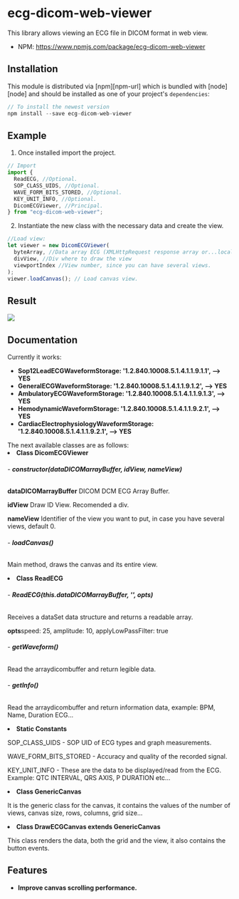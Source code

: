 # ecg-dicom-web-viewer

This library allows viewing an ECG file in DICOM format in web view. </br>

- NPM: https://www.npmjs.com/package/ecg-dicom-web-viewer

## Installation

This module is distributed via [npm][npm-url] which is bundled with [node][node] and
should be installed as one of your project's `dependencies`:

```js
// To install the newest version
npm install --save ecg-dicom-web-viewer
```

## Example

1. Once installed import the project.

```js
// Import
import {
  ReadECG, //Optional.
  SOP_CLASS_UIDS, //Optional.
  WAVE_FORM_BITS_STORED, //Optional.
  KEY_UNIT_INFO, //Optional.
  DicomECGViewer, //Principal.
} from "ecg-dicom-web-viewer";
```

2. Instantiate the new class with the necessary data and create the view.

```js
//Load view:
let viewer = new DicomECGViewer(
  byteArray, //Data array ECG (XMLHttpRequest response array or...local open data)
  divView, //Div where to draw the view
  viewportIndex //View number, since you can have several views.
);
viewer.loadCanvas(); // Load canvas view.
```

## Result

<img src="https://github-production-user-asset-6210df.s3.amazonaws.com/86238895/247515793-53009cc0-8aa8-4e91-bfb1-95ee89ff3d94.png"/>

## Documentation

Currently it works:</br>

<ul>
  <li><strong>Sop12LeadECGWaveformStorage: '1.2.840.10008.5.1.4.1.1.9.1.1', --> YES</strong></li>
  <li><strong>GeneralECGWaveformStorage: '1.2.840.10008.5.1.4.1.1.9.1.2', --> YES</strong></li>
  <li><strong>AmbulatoryECGWaveformStorage: '1.2.840.10008.5.1.4.1.1.9.1.3', --> YES</strong></li>
  <li><strong>HemodynamicWaveformStorage: '1.2.840.10008.5.1.4.1.1.9.2.1', --> YES</strong></li>
  <li><strong>CardiacElectrophysiologyWaveformStorage: '1.2.840.10008.5.1.4.1.1.9.2.1', --> YES</strong></li>
</ul>
The next available classes are as follows:
<li><strong>Class DicomECGViewer</strong></li>
  <h6> - <strong>constructor(dataDICOMarrayBuffer, idView, nameView)</strong></h4>
  <p><strong>dataDICOMarrayBuffer</strong> DICOM DCM ECG Array Buffer.</p>
  <p><strong>idView</strong> Draw ID View. Recomended a div.</p>
  <p><strong>nameView</strong> Identifier of the view you want to put, in case you have several views, default 0.</p>
  <h6> - <strong>loadCanvas()</strong></h4>
  <p>Main method, draws the canvas and its entire view.</p>
<li><strong>Class ReadECG</strong></li>
  <h6> - <strong>ReadECG(this.dataDICOMarrayBuffer, '', opts)</strong></h4>
  <p>Receives a dataSet data structure and returns a readable array.</p>
  <p><strong>opts</strong>speed: 25, amplitude: 10, applyLowPassFilter: true</p>
  <h6> - <strong>getWaveform()</strong></h4>
  <p>Read the arraydicombuffer and return legible data.</p>
  <h6> - <strong>getInfo()</strong></h4>
  <p>Read the arraydicombuffer and return information data, example: BPM, Name, Duration ECG...</p>
<li><strong>Static Constants</strong></li>
  <p>SOP_CLASS_UIDS - SOP UID of ECG types and graph measurements.</p>
  <p>WAVE_FORM_BITS_STORED - Accuracy and quality of the recorded signal.</p>
  <p>KEY_UNIT_INFO - These are the data to be displayed/read from the ECG. Example: QTC INTERVAL, QRS AXIS, P DURATION etc...</p>
<li><strong>Class GenericCanvas</strong></li>
  <p>It is the generic class for the canvas, it contains the values ​​of the number of views, canvas size, rows, columns, grid size...</p>
<li><strong>Class DrawECGCanvas extends GenericCanvas</strong></li>
  <p>This class renders the data, both the grid and the view, it also contains the button events.</p>

## Features

<ul>
  <li><strong>Improve canvas scrolling performance.</strong></li>
</ul>

